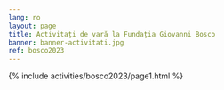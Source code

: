 ```yaml
---
lang: ro
layout: page
title: Activitați de vară la Fundația Giovanni Bosco
banner: banner-activitati.jpg
ref: bosco2023
---
```


{% include activities/bosco2023/page1.html %}